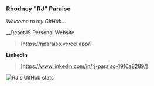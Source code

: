 ### Rhodney "RJ" Paraiso
*Welcome to my GitHub...*

__ReactJS Personal Website
> [https://rjparaiso.vercel.app/]

__LinkedIn__
> [https://www.linkedin.com/in/rj-paraiso-1910a8289/]

![RJ's GitHub stats](https://github-readme-stats.vercel.app/api?username=thisis-rjp&show_icons=true&theme=transparent)
